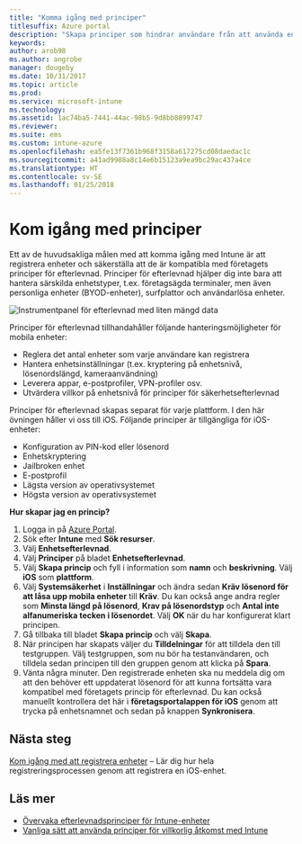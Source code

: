 ```yaml
---
title: "Komma igång med principer"
titlesuffix: Azure portal
description: "Skapa principer som hindrar användare från att använda enheten på ett otillåtet sätt."
keywords: 
author: arob98
ms.author: angrobe
manager: dougeby
ms.date: 10/31/2017
ms.topic: article
ms.prod: 
ms.service: microsoft-intune
ms.technology: 
ms.assetid: 1ac74ba5-7441-44ac-98b5-9d8bb8899747
ms.reviewer: 
ms.suite: ems
ms.custom: intune-azure
ms.openlocfilehash: ea5fe13f7361b968f3158a617275cd08daedac1c
ms.sourcegitcommit: a41ad9988a8c14e6b15123a9ea9bc29ac437a4ce
ms.translationtype: HT
ms.contentlocale: sv-SE
ms.lasthandoff: 01/25/2018
---
```

# <a name="get-started-with-policies"></a>Kom igång med principer

Ett av de huvudsakliga målen med att komma igång med Intune är att registrera enheter och säkerställa att de är kompatibla med företagets principer för efterlevnad. Principer för efterlevnad hjälper dig inte bara att hantera särskilda enhetstyper, t.ex. företagsägda terminaler, men även personliga enheter (BYOD-enheter), surfplattor och användarlösa enheter.

![Instrumentpanel för efterlevnad med liten mängd data](/intune/media/generic-compliance-dashboard.png)

Principer för efterlevnad tillhandahåller följande hanteringsmöjligheter för mobila enheter:

* Reglera det antal enheter som varje användare kan registrera
* Hantera enhetsinställningar (t.ex. kryptering på enhetsnivå, lösenordslängd, kameraanvändning)
* Leverera appar, e-postprofiler, VPN-profiler osv.
* Utvärdera villkor på enhetsnivå för principer för säkerhetsefterlevnad

Principer för efterlevnad skapas separat för varje plattform. I den här övningen håller vi oss till iOS. Följande principer är tillgängliga för iOS-enheter:

* Konfiguration av PIN-kod eller lösenord
* Enhetskryptering
* Jailbroken enhet
* E-postprofil
* Lägsta version av operativsystemet
* Högsta version av operativsystemet

__Hur skapar jag en princip?__

1. Logga in på [Azure Portal](https://portal.azure.com).
2. Sök efter **Intune** med **Sök resurser**.
3. Välj **Enhetsefterlevnad**.
4. Välj **Principer** på bladet **Enhetsefterlevnad**.
5. Välj **Skapa princip** och fyll i information som **namn** och **beskrivning**. Välj **iOS** som **plattform**.
6. Välj **Systemsäkerhet** i **Inställningar** och ändra sedan **Kräv lösenord för att låsa upp mobila enheter** till **Kräv**. Du kan också ange andra regler som **Minsta längd på lösenord**, **Krav på lösenordstyp** och **Antal inte alfanumeriska tecken i lösenordet**. Välj **OK** när du har konfigurerat klart principen.
7. Gå tillbaka till bladet **Skapa princip** och välj **Skapa**.
8. När principen har skapats väljer du **Tilldelningar** för att tilldela den till testgruppen. Välj testgruppen, som nu bör ha testanvändaren, och tilldela sedan principen till den gruppen genom att klicka på **Spara**.
9. Vänta några minuter. Den registrerade enheten ska nu meddela dig om att den behöver ett uppdaterat lösenord för att kunna fortsätta vara kompatibel med företagets princip för efterlevnad. Du kan också manuellt kontrollera det här i **företagsportalappen för iOS** genom att trycka på enhetsnamnet och sedan på knappen **Synkronisera**.

## <a name="next-steps"></a>Nästa steg

[Kom igång med att registrera enheter](get-started-enroll.md) – Lär dig hur hela registreringsprocessen genom att registrera en iOS-enhet.

## <a name="learn-more"></a>Läs mer

* [Övervaka efterlevnadsprinciper för Intune-enheter](compliance-policy-monitor.md)
* [Vanliga sätt att använda principer för villkorlig åtkomst med Intune](conditional-access-intune-common-ways-use.md)
